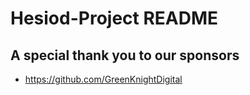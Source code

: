 # Hesiod-Project README

## A special thank you to our sponsors
- https://github.com/GreenKnightDigital
